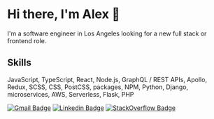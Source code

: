 # Hi there, I'm Alex 👋

I'm a software engineer in Los Angeles looking for a new full stack or frontend role.

## Skills

JavaScript, TypeScript, React, Node.js, GraphQL / REST APIs, Apollo, Redux, SCSS, CSS, PostCSS, packages, NPM, Python, Django, microservices, AWS, Serverless, Flask, PHP

[![Gmail Badge](https://img.shields.io/badge/-alexlitel%20AT%20gmail%20DOT%20com-c14438?style=flat-square&logo=Gmail&logoColor=white&link=mailto:alexlitelATgmailDOTcom)](mailto:alexlitelATgmailDOTcom) [![Linkedin Badge](https://img.shields.io/badge/-alexlitel-blue?style=flat-square&logo=Linkedin&logoColor=white&link=https://www.linkedin.com/in/alexlitel/)](https://www.linkedin.com/in/alexlitel/) [![StackOverflow Badge](https://img.shields.io/badge/-litel-red?style=flat-square&logo=stackoverflow&logoColor=white&link=https://stackoverflow.com/users/5149381/litel/)](https://stackoverflow.com/users/5149381/litel) 

<!--
**alexlitel/alexlitel** is a ✨ _special_ ✨ repository because its `README.md` (this file) appears on your GitHub profile.

Here are some ideas to get you started:

- 🔭 I’m currently working on ...
- 🌱 I’m currently learning ...
- 👯 I’m looking to collaborate on ...
- 🤔 I’m looking for help with ...
- 💬 Ask me about ...
- 📫 How to reach me: ...
- 😄 Pronouns: ...
- ⚡ Fun fact: ...
-->

